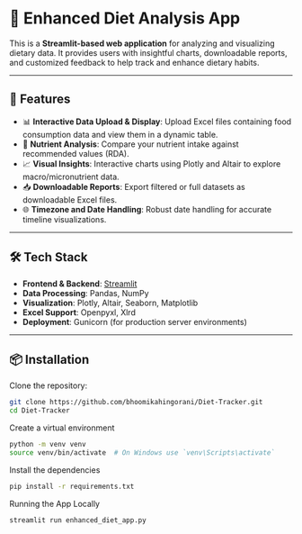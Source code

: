 # 🥗 Enhanced Diet Analysis App

This is a **Streamlit-based web application** for analyzing and visualizing dietary data. It provides users with insightful charts, downloadable reports, and customized feedback to help track and enhance dietary habits.

---

## 🚀 Features

- 📊 **Interactive Data Upload & Display**: Upload Excel files containing food consumption data and view them in a dynamic table.
- 🧮 **Nutrient Analysis**: Compare your nutrient intake against recommended values (RDA).
- 📈 **Visual Insights**: Interactive charts using Plotly and Altair to explore macro/micronutrient data.
- 📥 **Downloadable Reports**: Export filtered or full datasets as downloadable Excel files.
- 🌐 **Timezone and Date Handling**: Robust date handling for accurate timeline visualizations.

---

## 🛠️ Tech Stack

- **Frontend & Backend**: [Streamlit](https://streamlit.io/)
- **Data Processing**: Pandas, NumPy
- **Visualization**: Plotly, Altair, Seaborn, Matplotlib
- **Excel Support**: Openpyxl, Xlrd
- **Deployment**: Gunicorn (for production server environments)

---

## 📦 Installation

Clone the repository:

```bash
git clone https://github.com/bhoomikahingorani/Diet-Tracker.git
cd Diet-Tracker
```
Create a virtual environment 

```bash
python -m venv venv
source venv/bin/activate  # On Windows use `venv\Scripts\activate`
```
Install the dependencies

```bash
pip install -r requirements.txt
```
Running the App Locally

```bash
streamlit run enhanced_diet_app.py
```
